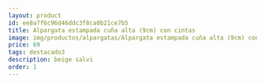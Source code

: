 ```yaml
---
layout: product
id: ee8a7f6c96d46ddc3f8ca0b21ce7b5
title: Alpargata estampada cuña alta (9cm) con cintas 
image: img/productos/alpargatas/Alpargata estampada cuña alta (9cm) con cintas =69 =destacado3=beige salvi.webp
price: 69 
tags: destacado3
description: beige salvi
order: 1
---
```

